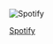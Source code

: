 ![Spotify](https://miro.medium.com/max/1920/1*6C-KzhhXtq9uV2Ow2Oscag.jpeg)

[Spotify](http://spotify.com)
